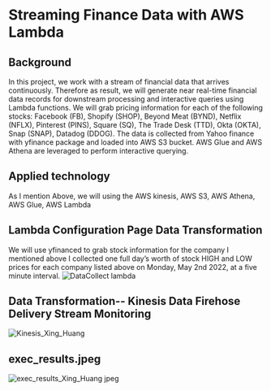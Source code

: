 # Streaming Finance Data with AWS Lambda
## Background
In this project, we work with a stream of financial data that arrives continuously. Therefore as result, we will generate near real-time financial data records for downstream processing and interactive queries using Lambda functions. We will grab pricing information for each of the following stocks:
    Facebook (FB),
    Shopify (SHOP),
    Beyond Meat (BYND),
    Netflix (NFLX),
    Pinterest (PINS),
    Square (SQ),
    The Trade Desk (TTD),
    Okta (OKTA),
    Snap (SNAP),
    Datadog (DDOG).
The data is collected from Yahoo finance with yfinance package and loaded into AWS S3 bucket. AWS Glue and AWS Athena are leveraged to perform interactive querying.
## Applied technology 
As I mention Above, we will using the AWS kinesis, AWS S3, AWS Athena, AWS Glue, AWS Lambda

## Lambda Configuration Page Data Transformation
We will use yfinanced to grab stock information for the company I mentioned above
I collected one full day’s worth of stock HIGH and LOW prices for each company listed above on Monday, May 2nd 2022, at a five minute interval.
![DataCollect lambda](https://user-images.githubusercontent.com/83876072/169730410-e11a5858-9043-4791-841d-67055a8351cf.png)















## Data Transformation-- Kinesis Data Firehose Delivery Stream Monitoring
![Kinesis_Xing_Huang](https://user-images.githubusercontent.com/83876072/169729883-46c9f633-94f4-4e73-acef-bf5a1e5ff91b.png)

## exec_results.jpeg
![exec_results_Xing_Huang jpeg](https://user-images.githubusercontent.com/83876072/169731449-8bcafab3-1ac0-4d2a-83a5-d6a1633b81c0.png)



